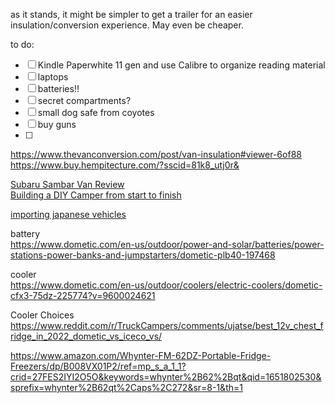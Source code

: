 as it stands, it might be simpler to get a trailer for an easier insulation/conversion experience.  May even be cheaper.  

to do:
- [ ] Kindle Paperwhite 11 gen and use Calibre to organize reading material
- [ ] laptops
- [ ] batteries!!
- [ ] secret compartments?
- [ ] small dog safe from coyotes
- [ ] buy guns
- [ ] 

https://www.thevanconversion.com/post/van-insulation#viewer-6of88  
https://www.buy.hempitecture.com/?sscid=81k8_utj0r&  
  
[Subaru Sambar Van Review](https://youtu.be/TMQn3dZp-Vk?si=qjZZ0uGG3shJL2At)  
[Building a DIY Camper from start to finish](https://youtu.be/NhWhBwXjcF8?si=TfjsmBCdNWfFvUZv)  

[importing japanese vehicles](https://jalopnik.com/importing-this-honda-beat-is-the-most-fun-i-ve-ever-had-1846953290)  


battery  
https://www.dometic.com/en-us/outdoor/power-and-solar/batteries/power-stations-power-banks-and-jumpstarters/dometic-plb40-197468   

cooler  
https://www.dometic.com/en-us/outdoor/coolers/electric-coolers/dometic-cfx3-75dz-225774?v=9600024621  

Cooler Choices  
https://www.reddit.com/r/TruckCampers/comments/ujatse/best_12v_chest_fridge_in_2022_dometic_vs_iceco_vs/  
  
https://www.amazon.com/Whynter-FM-62DZ-Portable-Fridge-Freezers/dp/B008VX01P2/ref=mp_s_a_1_1?crid=27FES2IYI2O5O&keywords=whynter%2B62%2Bqt&qid=1651802530&sprefix=whynter%2B62qt%2Caps%2C272&sr=8-1&th=1  
